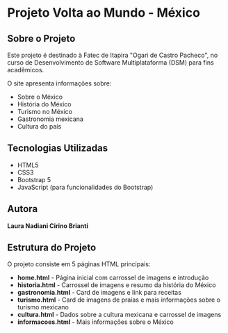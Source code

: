 # Projeto Volta ao Mundo - México
 
## Sobre o Projeto
 
Este projeto é destinado à Fatec de Itapira "Ogari de Castro Pacheco", no curso de Desenvolvimento de Software Multiplataforma (DSM) para fins acadêmicos.
 
O site apresenta informações sobre:
 
- Sobre o México
- História do México
- Turismo no México
- Gastronomia mexicana
- Cultura do país
 
## Tecnologias Utilizadas
 
- HTML5
- CSS3
- Bootstrap 5
- JavaScript (para funcionalidades do Bootstrap)
 
## Autora
 
**Laura Nadiani Cirino Brianti**
 
## Estrutura do Projeto
 
O projeto consiste em 5 páginas HTML principais:
 
- **home.html** - Página inicial com carrossel de imagens e introdução
- **historia.html** - Carrossel de imagens e resumo da história do México
- **gastronomia.html** - Card de imagens e link para receitas
- **turismo.html** - Card de imagens de praias e mais informações sobre o turismo mexicano
- **cultura.html** - Dados sobre a cultura mexicana e carrossel de imagens
- **informacoes.html** - Mais informações sobre o México
